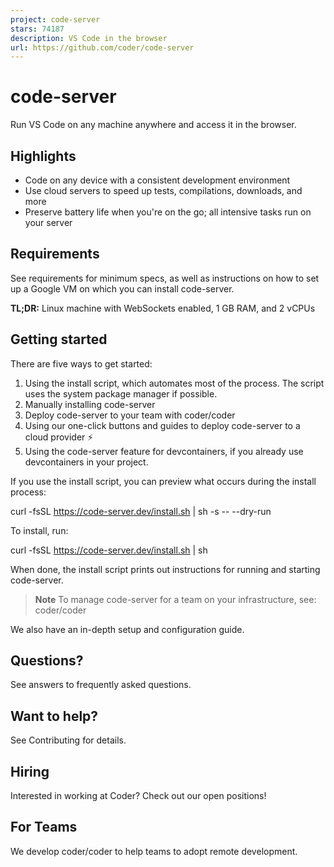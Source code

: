 ```yaml
---
project: code-server
stars: 74187
description: VS Code in the browser
url: https://github.com/coder/code-server
---
```


code-server
===========

Run VS Code on any machine anywhere and access it in the browser.

Highlights
----------

-   Code on any device with a consistent development environment
-   Use cloud servers to speed up tests, compilations, downloads, and more
-   Preserve battery life when you're on the go; all intensive tasks run on your server

Requirements
------------

See requirements for minimum specs, as well as instructions on how to set up a Google VM on which you can install code-server.

**TL;DR:** Linux machine with WebSockets enabled, 1 GB RAM, and 2 vCPUs

Getting started
---------------

There are five ways to get started:

1.  Using the install script, which automates most of the process. The script uses the system package manager if possible.
2.  Manually installing code-server
3.  Deploy code-server to your team with coder/coder
4.  Using our one-click buttons and guides to deploy code-server to a cloud provider ⚡
5.  Using the code-server feature for devcontainers, if you already use devcontainers in your project.

If you use the install script, you can preview what occurs during the install process:

curl -fsSL https://code-server.dev/install.sh | sh -s -- --dry-run

To install, run:

curl -fsSL https://code-server.dev/install.sh | sh

When done, the install script prints out instructions for running and starting code-server.

> **Note** To manage code-server for a team on your infrastructure, see: coder/coder

We also have an in-depth setup and configuration guide.

Questions?
----------

See answers to frequently asked questions.

Want to help?
-------------

See Contributing for details.

Hiring
------

Interested in working at Coder? Check out our open positions!

For Teams
---------

We develop coder/coder to help teams to adopt remote development.
